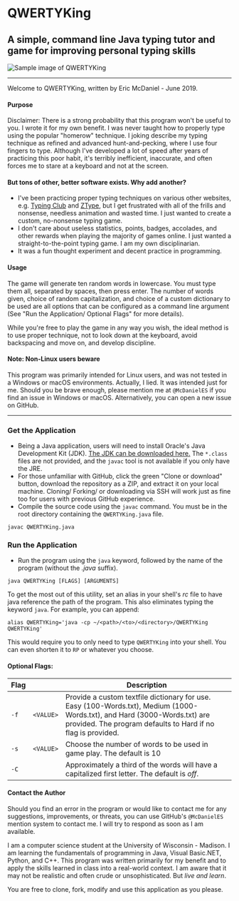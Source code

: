 # QWERTYKing
## A simple, command line Java typing tutor and game for improving personal typing skills

![Sample image of QWERTYKing](https://i.imgur.com/oQyo6UI.png)

---

Welcome to QWERTYKing, written by Eric McDaniel - June 2019.

#### Purpose
Disclaimer: There is a strong probability that this program won't be useful to you. I wrote it for my own benefit. I was never taught how to properly type using the popular "homerow" technique. I joking describe my typing technique as refined and advanced hunt-and-pecking, where I use four fingers to type. Although I've developed a lot of speed after years of practicing this poor habit, it's terribly inefficient, inaccurate, and often forces me to stare at a keyboard and not at the screen.

#### But tons of other, better software exists. Why add another?
+ I've been practicing proper typing techniques on various other websites, e.g. [Typing Club](https://www.typingclub.com/sportal/) and [ZType](https://zty.pe/), but I get frustrated with all of the frills and nonsense, needless animation and wasted time. I just wanted to create a custom, no-nonsense typing game.
+ I don't care about useless statistics, points, badges, accolades, and other rewards when playing the majority of games online. I just wanted a straight-to-the-point typing game. I am my own disciplinarian.
+ It was a fun thought experiment and decent practice in programming. 

#### Usage
The game will generate ten random words in lowercase. You must type them all, separated by spaces, then press enter. The number of words given, choice of random capitalization, and choice of a custom dictionary to be used are all options that can be configured as a command line argument (See "Run the Application/ Optional Flags" for more details). 

While you're free to play the game in any way you wish, the ideal method is to use proper technique, not to look down at the keyboard, avoid backspacing and move on, and develop discipline.

#### Note: Non-Linux users beware
This program was primarily intended for Linux users, and was not tested in a Windows or macOS environments. Actually, I lied. It was intended just for me. Should you be brave enough, please mention me at `@McDanielES` if you find an issue in Windows or macOS. Alternatively, you can open a new issue on GitHub.

---

### Get the Application
+ Being a Java application, users will need to install Oracle's Java Development Kit (JDK). [The JDK can be downloaded here.](http://www.oracle.com/technetwork/java/javase/downloads/index.html) The `*.class` files are not provided, and the `javac` tool is not available if you only have the JRE.
+ For those unfamiliar with GitHub, click the green "Clone or download" button, download the repository as a ZIP, and extract it on your local machine. Cloning/ Forking/ or downloading via SSH will work just as fine too for users with previous GitHub experience.
+ Compile the source code using the `javac` command. You must be in the root directory containing the `QWERTYKing.java` file.
```
javac QWERTYKing.java
```

### Run the Application
+ Run the program using the `java` keyword, followed by the name of the program (without the <i>.java</i> suffix).
```
java QWERTYKing [FLAGS] [ARGUMENTS]
```
To get the most out of this utility, set an alias in your shell's <i>rc</i> file to have java reference the path of the program. This also eliminates typing the keyword `java`. For example, you can append:
```
alias QWERTYKing='java -cp ~/<path>/<to>/<directory>/QWERTYKing QWERTYKing'
```
This would require you to only need to type `QWERTYKing` into your shell. You can even shorten it to `RP` or whatever you choose.

#### Optional Flags:
| Flag | | Description |
| --- | --- | --- |
| `-f` | `<VALUE>` | Provide a custom textfile dictionary for use. Easy (100-Words.txt), Medium (1000-Words.txt), and Hard (3000-Words.txt) are provided. The program defaults to Hard if no flag is provided. |
| `-s` | `<VALUE>` | Choose the number of words to be used in game play. The default is 10 |
| `-C` | | Approximately a third of the words will have a capitalized first letter. The default is <i>off</i>. |


#### Contact the Author
Should you find an error in the program or would like to contact me for any suggestions, improvements, or threats, you can use GitHub's `@McDanielES` mention system to contact me. I will try to respond as soon as I am available.

I am a computer science student at the University of Wisconsin - Madison. I am learning the fundamentals of programming in Java, Visual Basic.NET, Python, and C++. This program was written primarily for my benefit and to apply the skills learned in class into a real-world context. I am aware that it may not be realistic and often crude or unsophisticated. But <i>live and learn</i>.

You are free to clone, fork, modify and use this application as you please.